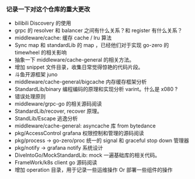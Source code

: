 ### 记录一下对这个仓库的重大更改

- bilibili Discovery 的使用
- grpc 的 resolver 和 balancer 之间有什么关系？和 register 有什么关系？
- middleware/cache: 缓存 cache / lru 算法
- Sync map 和 standardLib 的 map ，已经他们对于实现 go-zero 的 timewheel 的相关影响
- 抽象一下 middleware/cache-general 的相关方法。
- 增加 snippet 文件目录，收集日常觉得惊艳的代码片段。
- 斗鱼开源框架 juno
- middleware/cache-general/bigcache 内存缓存框架分析
- StandardLib/binary 编程编码的原理和实现分析 varint。什么是 x080 ? 
- 错误处理原则
- middleware/grpc-go 的相关源码阅读
- StandardLib/recover, recover 原理。
- StandLib/Escape 逃逸分析
- middleware/cache-general: asyncache 库 from bytedance
- pkg/AccessControl grafana 权限控制和管理的源码阅读
- pkg/process -> go-zero/proc 统一的 signal 和 graceful stop down 管理器
- pkg/notify -> grafana notify 系统设计
- DiveIntoGo/MockStandardLib: mock 一遍基础库的相关代码。
- FrameWork/k8s client go 源码阅读
- 增加 operation 目录，用于记录一些运维操作 Or 部署一些组件的操作